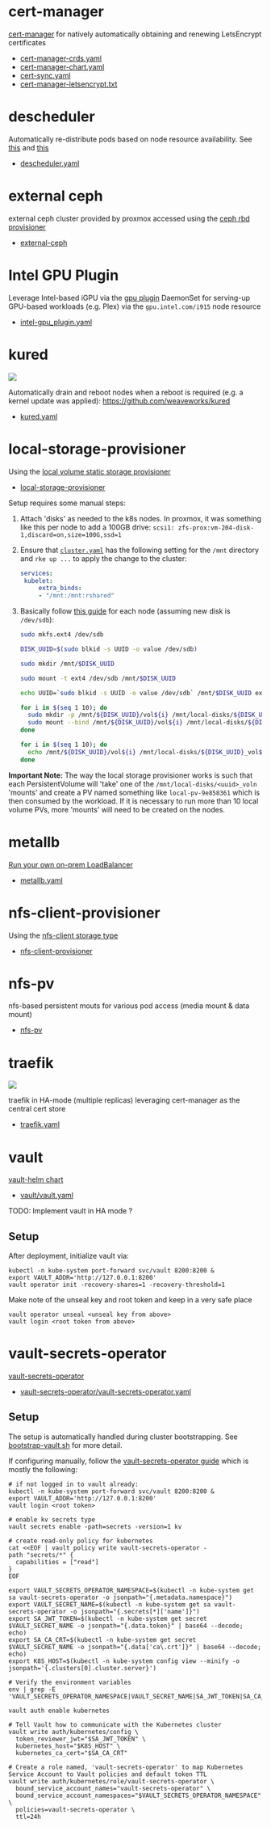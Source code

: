# cert-manager

[cert-manager](https://github.com/jetstack/cert-manager) for natively automatically obtaining and renewing LetsEncrypt certificates

* [cert-manager-crds.yaml](cert-manager/cert-manager-crds.yaml)
* [cert-manager-chart.yaml](cert-manager/cert-manager-chart.yaml)
* [cert-sync.yaml](cert-manager/cert-sync.yaml)
* [cert-manager-letsencrypt.txt](../setup/manual-steps/yamls/cert-manager-letsencrypt.txt)

# descheduler

Automatically re-distribute pods based on node resource availability. See [this]( https://github.com/kubernetes-incubator/descheduler) and [this](https://akomljen.com/meet-a-kubernetes-descheduler/)

* [descheduler.yaml](descheduler/descheduler.yaml)

# external ceph

external ceph cluster provided by proxmox accessed using the [ceph rbd provisioner](https://github.com/kubernetes-incubator/external-storage/tree/master/ceph/rbd)

* [external-ceph](external-ceph/)

# Intel GPU Plugin

Leverage Intel-based iGPU via the [gpu plugin](https://github.com/intel/intel-device-plugins-for-kubernetes/tree/master/cmd/gpu_plugin) DaemonSet for serving-up GPU-based workloads (e.g. Plex) via the `gpu.intel.com/i915` node resource

* [intel-gpu_plugin.yaml](intel-gpu_plugin/intel-gpu_plugin.yaml)

# kured

![](https://i.imgur.com/wYWTMGI.png)

Automatically drain and reboot nodes when a reboot is required (e.g. a kernel update was applied): https://github.com/weaveworks/kured

* [kured.yaml](kured/kured.yaml)

# local-storage-provisioner

Using the [local volume static storage provisioner](https://github.com/kubernetes-sigs/sig-storage-local-static-provisioner)

* [local-storage-provisioner](local-storage-provisioner/)

Setup requires some manual steps:

1. Attach 'disks' as needed to the k8s nodes.  In proxmox, it was something like this per node to add a 100GB drive: `scsi1: zfs-prox:vm-204-disk-1,discard=on,size=100G,ssd=1`
1. Ensure that [`cluster.yaml`](https://github.com/billimek/k8s-gitops/blob/master/cluster/cluster.yml) has the following setting for the `/mnt` directory and `rke up ...` to apply the change to the cluster:

   ```yaml
   services:
    kubelet:
        extra_binds:
        - "/mnt:/mnt:rshared"
   ```

1. Basically follow [this guide](https://github.com/kubernetes-sigs/sig-storage-local-static-provisioner/blob/master/docs/operations.md#sharing-a-disk-filesystem-by-multiple-filesystem-pvs) for each node (assuming new disk is `/dev/sdb`):

   ```bash
   sudo mkfs.ext4 /dev/sdb

   DISK_UUID=$(sudo blkid -s UUID -o value /dev/sdb)

   sudo mkdir /mnt/$DISK_UUID

   sudo mount -t ext4 /dev/sdb /mnt/$DISK_UUID

   echo UUID=`sudo blkid -s UUID -o value /dev/sdb` /mnt/$DISK_UUID ext4 defaults 0 2 | sudo tee -a /etc/fstab

   for i in $(seq 1 10); do
     sudo mkdir -p /mnt/${DISK_UUID}/vol${i} /mnt/local-disks/${DISK_UUID}_vol${i}; 
     sudo mount --bind /mnt/${DISK_UUID}/vol${i} /mnt/local-disks/${DISK_UUID}_vol${i}; 
   done

   for i in $(seq 1 10); do 
     echo /mnt/${DISK_UUID}/vol${i} /mnt/local-disks/${DISK_UUID}_vol${i} none bind 0 0 | sudo tee -a /etc/fstab
   done
   ```

**Important Note:** The way the local storage provisioner works is such that each PersistentVolume will 'take' one of the `/mnt/local-disks/<uuid>_voln` 'mounts' and create a PV named something like `local-pv-9e858361` which is then consumed by the workload.  If it is necessary to run more than 10 local volume PVs, more 'mounts' will need to be created on the nodes.

# metallb

[Run your own on-prem LoadBalancer](https://metallb.universe.tf/)

* [metallb.yaml](metallb/metallb.yaml)

# nfs-client-provisioner

Using the [nfs-client storage type](https://github.com/kubernetes-incubator/external-storage/tree/master/nfs-client)

* [nfs-client-provisioner](nfs-client-provisioner/)

# nfs-pv

nfs-based persistent mouts for various pod access (media mount & data mount)

* [nfs-pv](nfs-pv/)

# traefik

![](https://i.imgur.com/gwienvX.png)

traefik in HA-mode (multiple replicas) leveraging cert-manager as the central cert store

* [traefik.yaml](traefik/traefik.yaml)

# vault

[vault-helm chart](https://github.com/hashicorp/vault-helm)

* [vault/vault.yaml](vault/vault.yaml)

TODO: Implement vault in HA mode ?

## Setup

After deployment, initialize vault via:

```shell
kubectl -n kube-system port-forward svc/vault 8200:8200 &
export VAULT_ADDR='http://127.0.0.1:8200'
vault operator init -recovery-shares=1 -recovery-threshold=1
```

Make note of the unseal key and root token and keep in a very safe place

```shell
vault operator unseal <unseal key from above>
vault login <root token from above>
```

# vault-secrets-operator

[vault-secrets-operator](https://github.com/ricoberger/vault-secrets-operator)

* [vault-secrets-operator/vault-secrets-operator.yaml](vault-secrets-operator/vault-secrets-operator.yaml)

## Setup

The setup is automatically handled during cluster bootstrapping.  See [bootstrap-vault.sh](../setup/bootstrap-vault.sh) for more detail.

If configuring manually, follow the [vault-secrets-operator guide](https://github.com/ricoberger/vault-secrets-operator/blob/master/README.md) which is mostly the following:

```shell
# if not logged in to vault already:
kubectl -n kube-system port-forward svc/vault 8200:8200 &
export VAULT_ADDR='http://127.0.0.1:8200'
vault login <root token>

# enable kv secrets type
vault secrets enable -path=secrets -version=1 kv

# create read-only policy for kubernetes
cat <<EOF | vault policy write vault-secrets-operator -
path "secrets/*" {
  capabilities = ["read"]
}
EOF

export VAULT_SECRETS_OPERATOR_NAMESPACE=$(kubectl -n kube-system get sa vault-secrets-operator -o jsonpath="{.metadata.namespace}")
export VAULT_SECRET_NAME=$(kubectl -n kube-system get sa vault-secrets-operator -o jsonpath="{.secrets[*]['name']}")
export SA_JWT_TOKEN=$(kubectl -n kube-system get secret $VAULT_SECRET_NAME -o jsonpath="{.data.token}" | base64 --decode; echo)
export SA_CA_CRT=$(kubectl -n kube-system get secret $VAULT_SECRET_NAME -o jsonpath="{.data['ca\.crt']}" | base64 --decode; echo)
export K8S_HOST=$(kubectl -n kube-system config view --minify -o jsonpath='{.clusters[0].cluster.server}')

# Verify the environment variables
env | grep -E 'VAULT_SECRETS_OPERATOR_NAMESPACE|VAULT_SECRET_NAME|SA_JWT_TOKEN|SA_CA_CRT|K8S_HOST'

vault auth enable kubernetes

# Tell Vault how to communicate with the Kubernetes cluster
vault write auth/kubernetes/config \
  token_reviewer_jwt="$SA_JWT_TOKEN" \
  kubernetes_host="$K8S_HOST" \
  kubernetes_ca_cert="$SA_CA_CRT"

# Create a role named, 'vault-secrets-operator' to map Kubernetes Service Account to Vault policies and default token TTL
vault write auth/kubernetes/role/vault-secrets-operator \
  bound_service_account_names="vault-secrets-operator" \
  bound_service_account_namespaces="$VAULT_SECRETS_OPERATOR_NAMESPACE" \
  policies=vault-secrets-operator \
  ttl=24h
```
